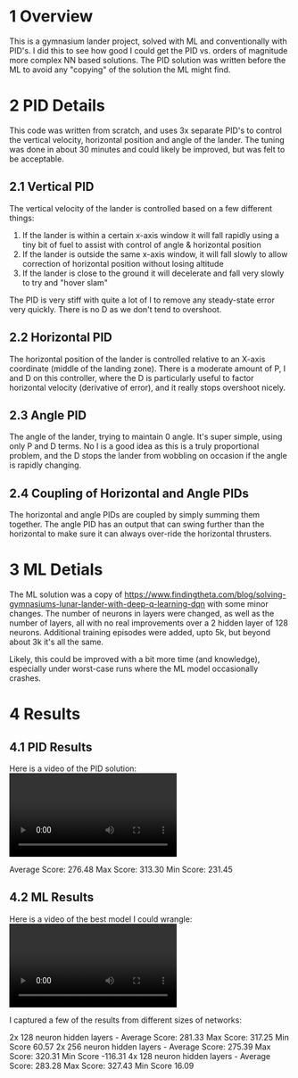 # 1 Overview
This is a gymnasium lander project, solved with ML and conventionally with PID's. I did this to see how good I could get the PID vs. orders of magnitude more complex NN based solutions.
The PID solution was written before the ML to avoid any "copying" of the solution the ML might find.


# 2 PID Details
This code was written from scratch, and uses 3x separate PID's to control the vertical velocity, horizontal position and angle of the lander.
The tuning was done in about 30 minutes and could likely be improved, but was felt to be acceptable.

## 2.1 Vertical PID
The vertical velocity of the lander is controlled based on a few different things:
1. If the lander is within a certain x-axis window it will fall rapidly using a tiny bit of fuel to assist with control of angle & horizontal position
2. If the lander is outside the same x-axis window, it will fall slowly to allow correction of horizontal position without losing altitude
3. If the lander is close to the ground it will decelerate and fall very slowly to try and "hover slam"

The PID is very stiff with quite a lot of I to remove any steady-state error very quickly. There is no D as we don't tend to overshoot.

## 2.2 Horizontal PID
The horizontal position of the lander is controlled relative to an X-axis coordinate (middle of the landing zone). There is a moderate amount of P, I and D on this controller, where the D is particularly useful to factor horizontal velocity (derivative of error), and it really stops overshoot nicely.

## 2.3 Angle PID
The angle of the lander, trying to maintain 0 angle. It's super simple, using only P and D terms. No I is a good idea as this is a truly proportional problem, and the D stops the lander from wobbling on occasion if the angle is rapidly changing. 

## 2.4 Coupling of Horizontal and Angle PIDs
The horizontal and angle PIDs are coupled by simply summing them together. The angle PID has an output that can swing further than the horizontal to make sure it can always over-ride the horizontal thrusters.

# 3 ML Detials
The ML solution was a copy of https://www.findingtheta.com/blog/solving-gymnasiums-lunar-lander-with-deep-q-learning-dqn with some minor changes.
The number of neurons in layers were changed, as well as the number of layers, all with no real improvements over a 2 hidden layer of 128 neurons.
Additional training episodes were added, upto 5k, but beyond about 3k it's all the same.

Likely, this could be improved with a bit more time (and knowledge), especially under worst-case runs where the ML model occasionally crashes.

# 4 Results

## 4.1 PID Results
Here is a video of the PID solution:
![VIDEO](/videos/pid-video.mp4)

Average Score: 276.48 Max Score: 313.30 Min Score: 231.45

## 4.2 ML Results
Here is a video of the best model I could wrangle:
![VIDEO](/videos/rl-video.mp4)

I captured a few of the results from different sizes of networks:

2x 128 neuron hidden layers - Average Score:  281.33 Max Score:  317.25 Min Score 60.57
2x 256 neuron hidden layers - Average Score:  275.39 Max Score:  320.31 Min Score -116.31
4x 128 neuron hidden layers - Average Score:  283.28 Max Score:  327.43 Min Score 16.09